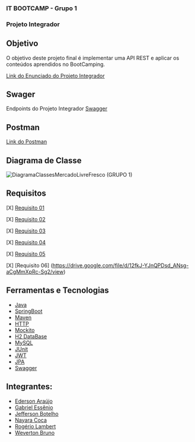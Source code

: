 ### IT BOOTCAMP - Grupo 1

### Projeto Integrador

## Objetivo
O objetivo deste projeto final é implementar uma API REST e aplicar os conteúdos aprendidos no BootCamping.

[Link do Enunciado do Projeto Integrador](https://drive.google.com/file/d/1bBOM49bxqRR7apxP3sgV7_LRiTq9xQD2/view)

## Swager
Endpoints do Projeto Integrador
[Swagger](http://localhost:8080/swagger-ui/)

## Postman

[Link do Postman](https://www.getpostman.com/collections/a26a80aef9f833ed8132)

## Diagrama de Classe

![DiagramaClassesMercadoLivreFresco (GRUPO 1)](https://user-images.githubusercontent.com/78379011/166461615-35c49514-c2b5-4355-9189-e6a7837bdea0.png)

## Requisitos

[X] [Requisito 01](https://drive.google.com/file/d/1rbT3upYAwN-CrOVtze0M2Fq7Cobuj7FD/view)

[X] [Requisito 02](https://drive.google.com/file/d/1M66St3F6TwWJ6WG_s1in75_bMyeKb8PM/view)

[X] [Requisito 03](https://drive.google.com/file/d/1GnTl6sHhdvyKjR0oz0nXlyvzH-oW_2Jv/view)

[X] [Requisito 04](https://drive.google.com/file/d/1kNZLztafr2tXuDU24W9xwUu09va2kMP0/view)

[X] [Requisito 05](https://drive.google.com/file/d/1yiEzdwI87K7AO9bgPffHbb0DPjVKM-oP/view)

[X] [Requisito 06] (https://drive.google.com/file/d/12fkJ-YJnQPDsd_ANsg-aCgMmXpRc-Sg2/view)

## Ferramentas e Tecnologias
- [Java](https://docs.oracle.com/en/java/)
- [SpringBoot](https://spring.io/projects/spring-boot)
- [Maven](https://maven.apache.org/guides/)
- [HTTP](https://devdocs.io/http/)
- [Mockito](https://site.mockito.org/)
- [H2 DataBase](https://www.h2database.com/html/main.html)
- [MySQL](https://dev.mysql.com/doc/)
- [JUnit](https://junit.org/junit5/docs/5.0.0/api/overview-summary.html)
- [JWT](https://jwt.io/introduction)
- [JPA](https://docs.spring.io/spring-data/jpa/docs/current/reference/html/)
- [Swagger](https://swagger.io/)

## Integrantes:
- [Ederson Araújo](https://github.com/edersonrodara)
- [Gabriel Essênio](https://github.com/GabrielEssenio)
- [Jefferson Botelho](https://github.com/jeffbotelho)
- [Nayara Coca](https://github.com/Naycoca)
- [Rogério Lambert](https://github.com/rogerio-lambert)
- [Weverton Bruno](https://github.com/wevertonbruno)
